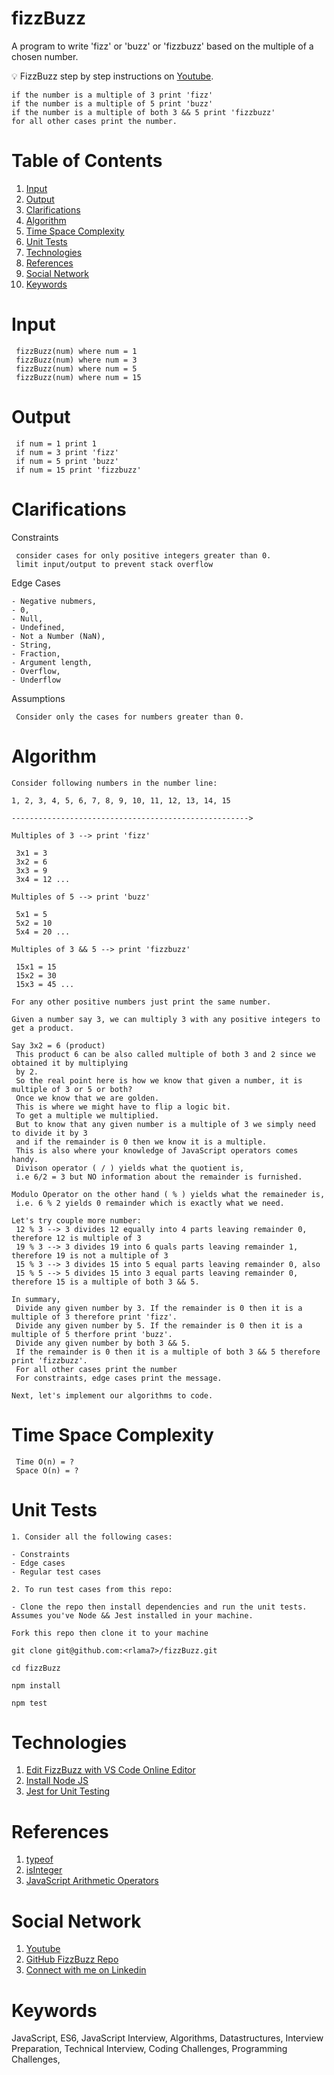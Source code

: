 # fizzBuzz

A program to write 'fizz' or 'buzz' or 'fizzbuzz' based on the multiple of a chosen number.

:bulb: FizzBuzz step by step instructions on [Youtube](https://www.youtube.com/c/Freecodecamp).

    if the number is a multiple of 3 print 'fizz'
    if the number is a multiple of 5 print 'buzz'
    if the number is a multiple of both 3 && 5 print 'fizzbuzz'
    for all other cases print the number.

# Table of Contents

1. [Input](#input)
2. [Output](#output)
3. [Clarifications](#clarifications)
4. [Algorithm](#algorithm)
5. [Time Space Complexity](#time-space-complexity)
6. [Unit Tests](#unit-tests)
7. [Technologies](#technologies)
8. [References](#references)
9. [Social Network](#social-network)
10. [Keywords](#keywords)

# Input

     fizzBuzz(num) where num = 1
     fizzBuzz(num) where num = 3
     fizzBuzz(num) where num = 5
     fizzBuzz(num) where num = 15

# Output

     if num = 1 print 1
     if num = 3 print 'fizz'
     if num = 5 print 'buzz'
     if num = 15 print 'fizzbuzz'

# Clarifications

Constraints

     consider cases for only positive integers greater than 0.
     limit input/output to prevent stack overflow

Edge Cases

    - Negative nubmers,
    - 0,
    - Null,
    - Undefined,
    - Not a Number (NaN),
    - String,
    - Fraction,
    - Argument length,
    - Overflow,
    - Underflow

Assumptions

     Consider only the cases for numbers greater than 0.

# Algorithm

    Consider following numbers in the number line:

    1, 2, 3, 4, 5, 6, 7, 8, 9, 10, 11, 12, 13, 14, 15

    ----------------------------------------------------->

    Multiples of 3 --> print 'fizz'

     3x1 = 3
     3x2 = 6
     3x3 = 9
     3x4 = 12 ...

    Multiples of 5 --> print 'buzz'

     5x1 = 5
     5x2 = 10
     5x4 = 20 ...

    Multiples of 3 && 5 --> print 'fizzbuzz'

     15x1 = 15
     15x2 = 30
     15x3 = 45 ...

    For any other positive numbers just print the same number.

    Given a number say 3, we can multiply 3 with any positive integers to get a product.

    Say 3x2 = 6 (product)
     This product 6 can be also called multiple of both 3 and 2 since we obtained it by multiplying
     by 2.
     So the real point here is how we know that given a number, it is multiple of 3 or 5 or both?
     Once we know that we are golden.
     This is where we might have to flip a logic bit.
     To get a multiple we multiplied.
     But to know that any given number is a multiple of 3 we simply need to divide it by 3
     and if the remainder is 0 then we know it is a multiple.
     This is also where your knowledge of JavaScript operators comes handy.
     Divison operator ( / ) yields what the quotient is,
     i.e 6/2 = 3 but NO information about the remainder is furnished.

    Modulo Operator on the other hand ( % ) yields what the remaineder is,
     i.e. 6 % 2 yields 0 remainder which is exactly what we need.

    Let's try couple more number:
     12 % 3 --> 3 divides 12 equally into 4 parts leaving remainder 0, therefore 12 is multiple of 3
     19 % 3 --> 3 divides 19 into 6 quals parts leaving remainder 1, therefore 19 is not a multiple of 3
     15 % 3 --> 3 divides 15 into 5 equal parts leaving remainder 0, also
     15 % 5 --> 5 divides 15 into 3 equal parts leaving remainder 0, therefore 15 is a multiple of both 3 && 5.

    In summary,
     Divide any given number by 3. If the remainder is 0 then it is a multiple of 3 therefore print 'fizz'.
     Divide any given number by 5. If the remainder is 0 then it is a multiple of 5 therfore print 'buzz'.
     Divide any given number by both 3 && 5.
     If the remainder is 0 then it is a multiple of both 3 && 5 therefore print 'fizzbuzz'.
     For all other cases print the number
     For constraints, edge cases print the message.

    Next, let's implement our algorithms to code.

# Time Space Complexity

     Time O(n) = ?
     Space O(n) = ?

# Unit Tests

    1. Consider all the following cases:

    - Constraints
    - Edge cases
    - Regular test cases

    2. To run test cases from this repo:

    - Clone the repo then install dependencies and run the unit tests. Assumes you've Node && Jest installed in your machine.

```
Fork this repo then clone it to your machine

git clone git@github.com:<rlama7>/fizzBuzz.git

cd fizzBuzz

npm install

npm test
```

# Technologies

1. [Edit FizzBuzz with VS Code Online Editor](https://github1s.com/rlama7/fizzBuzz)
2. [Install Node JS](https://nodejs.org/en/)
3. [Jest for Unit Testing](https://jestjs.io/docs/getting-started)

# References

1. [typeof](https://developer.mozilla.org/en-US/docs/Web/JavaScript/Reference/Operators/typeof)
2. [isInteger](https://developer.mozilla.org/en-US/docs/Web/JavaScript/Reference/Global_Objects/Number/isInteger)
3. [JavaScript Arithmetic Operators](https://developer.mozilla.org/en-US/docs/Web/JavaScript/Guide/Expressions_and_Operators#arithmetic_operators)

# Social Network

1. [Youtube]()
2. [GitHub FizzBuzz Repo](https://github.com/rlama7/fizzBuzz)
3. [Connect with me on Linkedin](https://www.linkedin.com/in/ratna-lama/)

# Keywords

JavaScript,
ES6,
JavaScript Interview,
Algorithms,
Datastructures,
Interview Preparation,
Technical Interview,
Coding Challenges,
Programming Challenges,
